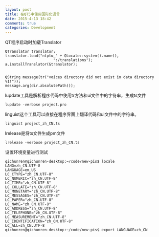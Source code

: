 ```yaml
---
layout: post
title: 在QT5中使用国际化语言
date: 2015-4-13 18:42
comments: true
categories: Development
---
```


QT程序启动时加载Translator

    QTranslator translator;
    translator.load("ntptu_" + QLocale::system().name(),
                          ":/translations");
    a.installTranslator(&translator);
    
    
    QString message(tr("voices directory did not exist in data directory %1!"));
    message.arg(dir.absolutePath());
    

lupdate工具是解析程序代码中使用tr方法和ui文件中的字符串，生成ts文件

    lupdate -verbose project.pro
    

linguist这个工具可以直接在程序界面上翻译代码和ui文件中的字符串。

    linguist project_zh_CN.ts

lrelease是将ts文件生成pm文件

    lrelease -verbose project_zh_CN.ts
    
    
    
    
设置环境变量进行测试

	qichunren@qichunren-desktop:~/code/new-pis$ locale
	LANG=zh_CN.UTF-8
	LANGUAGE=en_US
	LC_CTYPE="zh_CN.UTF-8"
	LC_NUMERIC="zh_CN.UTF-8"
	LC_TIME="zh_CN.UTF-8"
	LC_COLLATE="zh_CN.UTF-8"
	LC_MONETARY="zh_CN.UTF-8"
	LC_MESSAGES="zh_CN.UTF-8"
	LC_PAPER="zh_CN.UTF-8"
	LC_NAME="zh_CN.UTF-8"
	LC_ADDRESS="zh_CN.UTF-8"
	LC_TELEPHONE="zh_CN.UTF-8"
	LC_MEASUREMENT="zh_CN.UTF-8"
	LC_IDENTIFICATION="zh_CN.UTF-8"
	LC_ALL=zh_CN.UTF-8
	qichunren@qichunren-desktop:~/code/new-pis$ export LANGUAGE=zh_CN
